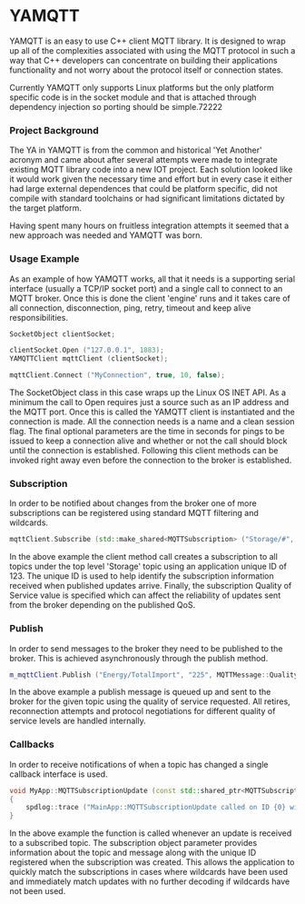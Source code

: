 # YAMQTT

YAMQTT is an easy to use C++ client MQTT library. It is designed to wrap up all of the complexities associated with using the MQTT protocol in such a way that C++ developers can concentrate on building their applications functionality and not worry about the protocol itself or connection states.

Currently YAMQTT only supports Linux platforms but the only platform specific code is in the socket module and that is attached through dependency injection so porting should be simple.72222

### Project Background

The YA in YAMQTT is from the common and historical 'Yet Another' acronym and came about after several attempts were made to integrate existing MQTT library code into a new IOT project. Each solution looked like it would work given the necessary time and effort but in every case it either had large external dependences that could be platform specific, did not compile with standard toolchains or had significant limitations dictated by the target platform.

Having spent many hours on fruitless integration attempts it seemed that a new approach was needed and YAMQTT was born.

### Usage Example

As an example of how YAMQTT works, all that it needs is a supporting serial interface (usually a TCP/IP socket port) and a single call to connect to an MQTT broker. Once this is done the client 'engine' runs and it takes care of all connection, disconnection, ping, retry, timeout and keep alive responsibilities.

```C++
SocketObject clientSocket;

clientSocket.Open ("127.0.0.1", 1883);
YAMQTTClient mqttClient (clientSocket);

mqttClient.Connect ("MyConnection", true, 10, false);
```

The SocketObject class in this case wraps up the Linux OS INET API. As a minimum the call to Open requires just a source such as an IP address and the MQTT port. Once this is called the YAMQTT client is instantiated and the connection is made. All the connection needs is a name and a clean session flag. The final optional parameters are the time in seconds for pings to be issued to keep a connection alive and whether or not the call should block until the connection is established. Following this client methods can be invoked right away even before the connection to the broker is established.

### Subscription

In order to be notified about changes from the broker one of more subscriptions can be registered using standard MQTT filtering and wildcards.

```C++
mqttClient.Subscribe (std::make_shared<MQTTSubscription> ("Storage/#", 123, MQTTMessage::QualityOfService::AtLeastOnce));
```

In the above example the client method call creates a subscription to all topics under the top level 'Storage' topic using an application unique ID of 123. The unique ID is used to help identify the subscription information received when published updates arrive. Finally, the subscription Quality of Service value is specified which can affect the reliability of updates sent from the broker depending on the published QoS.

### Publish

In order to send messages to the broker they need to be published to the broker. This is achieved asynchronously through the publish method.

```C++
m_mqttClient.Publish ("Energy/TotalImport", "225", MQTTMessage::QualityOfService::FireAndForget);
```

In the above example a publish message is queued up and sent to the broker for the given topic using the quality of service requested. All retires, reconnection attempts and protocol negotiations for different quality of service levels are handled internally.

### Callbacks

In order to receive notifications of when a topic has changed a single callback interface is used.

```C++
void MyApp::MQTTSubscriptionUpdate (const std::shared_ptr<MQTTSubscription>& subscription)
{
	spdlog::trace ("MainApp::MQTTSubscriptionUpdate called on ID {0} with topic [{1}] and message [{2}]",           subscription->UniqueIdentifier (), subscription->BrokerTopic (), subscription->BrokerMessage ());
}
```

In the above example the function is called whenever an update is received to a subscribed topic. The subscription object parameter provides information about the topic and message along with the unique ID registered when the subscription was created. This allows the application to quickly match the subscriptions in cases where wildcards have been used and immediately match updates with no further decoding if wildcards have not been used.
